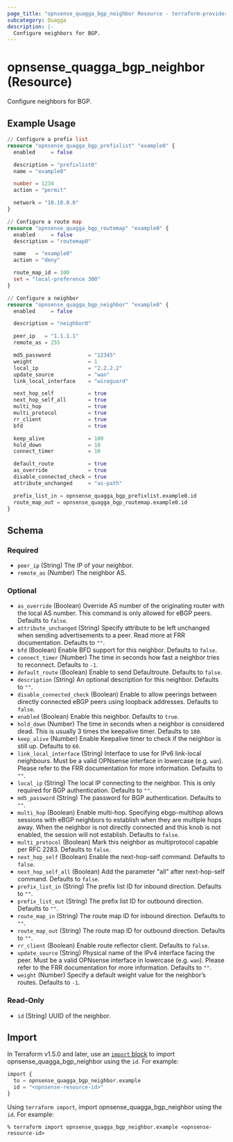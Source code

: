 ```yaml
---
page_title: "opnsense_quagga_bgp_neighbor Resource - terraform-provider-opnsense"
subcategory: Quagga
description: |-
  Configure neighbors for BGP.
---
```


# opnsense_quagga_bgp_neighbor (Resource)

Configure neighbors for BGP.

## Example Usage

```terraform
// Configure a prefix list
resource "opnsense_quagga_bgp_prefixlist" "example0" {
  enabled     = false

  description = "prefixlist0"
  name = "example0"

  number = 1234
  action = "permit"

  network = "10.10.0.0"
}

// Configure a route map
resource "opnsense_quagga_bgp_routemap" "example0" {
  enabled     = false
  description = "routemap0"

  name   = "example0"
  action = "deny"

  route_map_id = 100
  set = "local-preference 300"
}

// Configure a neighbor
resource "opnsense_quagga_bgp_neighbor" "example0" {
  enabled     = false

  description = "neighbor0"

  peer_ip   = "1.1.1.1"
  remote_as = 255

  md5_password            = "12345"
  weight                  = 1
  local_ip                = "2.2.2.2"
  update_source           = "wan"
  link_local_interface    = "wireguard"

  next_hop_self           = true
  next_hop_self_all       = true
  multi_hop               = true
  multi_protocol          = true
  rr_client               = true
  bfd                     = true

  keep_alive              = 100
  hold_down               = 10
  connect_timer           = 10

  default_route           = true
  as_override             = true
  disable_connected_check = true
  attribute_unchanged     = "as-path"

  prefix_list_in = opnsense_quagga_bgp_prefixlist.example0.id
  route_map_out = opnsense_quagga_bgp_routemap.example0.id
}
```

<!-- schema generated by tfplugindocs -->
## Schema

### Required

- `peer_ip` (String) The IP of your neighbor.
- `remote_as` (Number) The neighbor AS.

### Optional

- `as_override` (Boolean) Override AS number of the originating router with the local AS number. This command is only allowed for eBGP peers. Defaults to `false`.
- `attribute_unchanged` (String) Specify attribute to be left unchanged when sending advertisements to a peer. Read more at FRR documentation. Defaults to `""`.
- `bfd` (Boolean) Enable BFD support for this neighbor. Defaults to `false`.
- `connect_timer` (Number) The time in seconds how fast a neighbor tries to reconnect. Defaults to `-1`.
- `default_route` (Boolean) Enable to send Defaultroute. Defaults to `false`.
- `description` (String) An optional description for this neighbor. Defaults to `""`.
- `disable_connected_check` (Boolean) Enable to allow peerings between directly connected eBGP peers using loopback addresses. Defaults to `false`.
- `enabled` (Boolean) Enable this neighbor. Defaults to `true`.
- `hold_down` (Number) The time in seconds when a neighbor is considered dead. This is usually 3 times the keepalive timer. Defaults to `180`.
- `keep_alive` (Number) Enable Keepalive timer to check if the neighbor is still up. Defaults to `60`.
- `link_local_interface` (String) Interface to use for IPv6 link-local neighbours. Must be a valid OPNsense interface in lowercase (e.g. `wan`). Please refer to the FRR documentation for more information. Defaults to `""`.
- `local_ip` (String) The local IP connecting to the neighbor. This is only required for BGP authentication. Defaults to `""`.
- `md5_password` (String) The password for BGP authentication. Defaults to `""`.
- `multi_hop` (Boolean) Enable multi-hop. Specifying ebgp-multihop allows sessions with eBGP neighbors to establish when they are multiple hops away. When the neighbor is not directly connected and this knob is not enabled, the session will not establish. Defaults to `false`.
- `multi_protocol` (Boolean) Mark this neighbor as multiprotocol capable per RFC 2283. Defaults to `false`.
- `next_hop_self` (Boolean) Enable the next-hop-self command. Defaults to `false`.
- `next_hop_self_all` (Boolean) Add the parameter "all" after next-hop-self command. Defaults to `false`.
- `prefix_list_in` (String) The prefix list ID for inbound direction. Defaults to `""`.
- `prefix_list_out` (String) The prefix list ID for outbound direction. Defaults to `""`.
- `route_map_in` (String) The route map ID for inbound direction. Defaults to `""`.
- `route_map_out` (String) The route map ID for outbound direction. Defaults to `""`.
- `rr_client` (Boolean) Enable route reflector client. Defaults to `false`.
- `update_source` (String) Physical name of the IPv4 interface facing the peer. Must be a valid OPNsense interface in lowercase (e.g. `wan`). Please refer to the FRR documentation for more information. Defaults to `""`.
- `weight` (Number) Specify a default weight value for the neighbor’s routes. Defaults to `-1`.

### Read-Only

- `id` (String) UUID of the neighbor.

## Import

In Terraform v1.5.0 and later, use an [`import` block](https://developer.hashicorp.com/terraform/language/import) to import opnsense_quagga_bgp_neighbor using the `id`. For example:

```terraform
import {
  to = opnsense_quagga_bgp_neighbor.example
  id = "<opnsense-resource-id>"
}
```

Using `terraform import`, import opnsense_quagga_bgp_neighbor using the `id`. For example:

```console
% terraform import opnsense_quagga_bgp_neighbor.example <opnsense-resource-id>
```